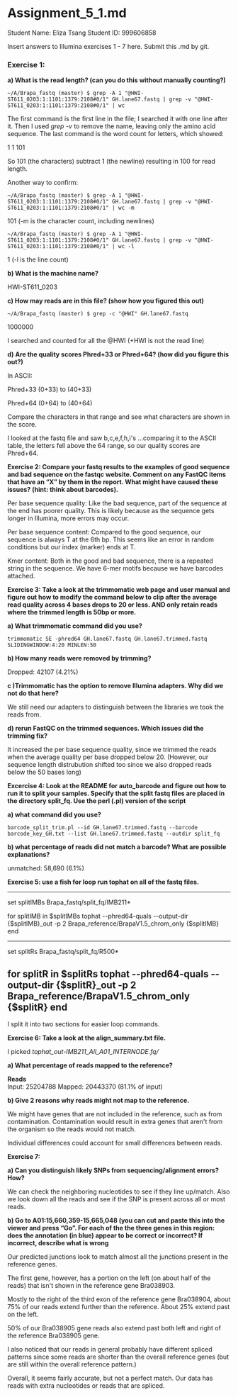 # Assignment_5_1.md

Student Name: Eliza Tsang
Student ID: 999606858

Insert answers to Illumina exercises 1 - 7 here.  Submit this .md by git.

### Exercise 1:

**a) What is the read length? (can you do this without manually counting?)**

```
~/A/Brapa_fastq (master) $ grep -A 1 "@HWI-ST611_0203:1:1101:1379:2108#0/1" GH.lane67.fastq | grep -v "@HWI-ST611_0203:1:1101:1379:2108#0/1" | wc 
```

The first command is the first line in the file; I searched it with one line after it. Then I used *grep -v* to remove the name, leaving only the amino acid sequence. The last command is the word count for letters, which showed: 

 1       1     101
 
 So 101 (the characters) subtract 1 (the newline) resulting in 100 for read length.
 
Another way to confirm:
```
~/A/Brapa_fastq (master) $ grep -A 1 "@HWI-ST611_0203:1:1101:1379:2108#0/1" GH.lane67.fastq | grep -v "@HWI-ST611_0203:1:1101:1379:2108#0/1" | wc -m
```
101 (-m is the character count, including newlines)
```
~/A/Brapa_fastq (master) $ grep -A 1 "@HWI-ST611_0203:1:1101:1379:2108#0/1" GH.lane67.fastq | grep -v "@HWI-ST611_0203:1:1101:1379:2108#0/1" | wc -l
```
1 (-l is the line count)

**b) What is the machine name?**

HWI-ST611_0203

**c) How may reads are in this file? (show how you figured this out)**
```
~/A/Brapa_fastq (master) $ grep -c "@HWI" GH.lane67.fastq 
```
1000000

I searched and counted for all the @HWI (+HWI is not the read line)

**d) Are the quality scores Phred+33 or Phred+64? (how did you figure this out?)**

In ASCII:

Phred+33 (0+33) to (40+33) 

Phred+64 (0+64) to (40+64) 

Compare the characters in that range and see what characters are shown in the score.


I looked at the fastq file and saw b,c,e,f,h,i's ...comparing it to the ASCII table, the letters fell above the 64 range, so our quality scores are Phred+64. 

**Exercise 2: Compare your fastq results to the examples of good sequence and bad sequence on the fastqc website. Comment on any FastQC items that have an “X” by them in the report. What might have caused these issues? (hint: think about barcodes).**

Per base sequence quality: Like the bad sequence, part of the sequence at the end has poorer quality. This is likely because as the sequence gets longer in Illumina, more errors may occur.

Per base sequence content: Compared to the good sequence, our sequence is always T at the 6th bp. This seems like an error in random conditions but our index (marker) ends at T.

Kmer content: Both in the good and bad sequence, there is a repeated string in the sequence. We have 6-mer motifs because we have barcodes attached. 

__Exercise 3: Take a look at the trimmomatic web page and user manual and figure out how to modify the command below to clip after the average read quality across 4 bases drops to 20 or less. AND only retain reads where the trimmed length is 50bp or more.__

**a) What trimmomatic command did you use?**

```
trimmomatic SE -phred64 GH.lane67.fastq GH.lane67.trimmed.fastq SLIDINGWINDOW:4:20 MINLEN:50
```

**b) How many reads were removed by trimming?**

Dropped: 42107 (4.21%)

**c )Trimmomatic has the option to remove Illumina adapters. Why did we not do that here?**

We still need our adapters to distinguish between the libraries we took the reads from.

**d) rerun FastQC on the trimmed sequences. Which issues did the trimming fix?**

It increased the per base sequence quality, since we trimmed the reads when the average quality per base dropped below 20.
(However, our sequence length distrubution shifted too since we also dropped reads below the 50 bases long)

**Excercise 4: Look at the README for auto_barcode and figure out how to run it to split your samples. Specify that the split fastq files are placed in the directory split_fq. Use the perl (.pl) version of the script**

**a) what command did you use?**

```
barcode_split_trim.pl --id GH.lane67.trimmed.fastq --barcode barcode_key_GH.txt --list GH.lane67.trimmed.fastq --outdir split_fq
```

**b) what percentage of reads did not match a barcode? What are possible explanations?**

unmatched:  58,690  (6.1%)

**Exercise 5: use a fish for loop run tophat on all of the fastq files.**

---------------
set splitIMBs Brapa_fastq/split_fq/IMB211*

for splitIMB in $splitIMBs
tophat --phred64-quals --output-dir {$splitIMB}_out -p 2 Brapa_reference/BrapaV1.5_chrom_only {$splitIMB}
end

----------------
set splitRs Brapa_fastq/split_fq/R500*

for splitR in $splitRs
tophat --phred64-quals --output-dir {$splitR}_out -p 2 Brapa_reference/BrapaV1.5_chrom_only {$splitR}
end
-----------------

I split it into two sections for easier loop commands.

**Exercise 6: Take a look at the align_summary.txt file.**

I picked *tophat_out-IMB211_All_A01_INTERNODE.fq/*

**a) What percentage of reads mapped to the reference?**

__Reads__  
Input: 25204788 
Mapped:  20443370 (81.1% of input)

**b) Give 2 reasons why reads might not map to the reference.**

We might have genes that are not included in the reference, such as from contamination. Contamination would result in extra genes that aren't from the organism so the reads would not match.

Individual differences could account for small differences between reads.

**Exercise 7:**

**a) Can you distinguish likely SNPs from sequencing/alignment errors? How?**

We can check the neighboring nucleotides to see if they line up/match. Also we look down all the reads and see if the SNP is present across all or most reads. 

**b) Go to A01:15,660,359-15,665,048 (you can cut and paste this into the viewer and press “Go”. For each of the the three genes in this region: does the annotation (in blue) appear to be correct or incorrect? If incorrect, describe what is wrong**

Our predicted junctions look to match almost all the junctions present in the reference genes. 

The first gene, however, has a portion on the left (on about half of the reads) that isn't shown in the reference gene Bra038903.

Mostly to the right of the third exon of the reference gene Bra038904, about 75% of our reads extend further than the reference. About 25% extend past on the left.

50% of our Bra038905 gene reads also extend past both left and right of the reference Bra038905 gene.

I also noticed that our reads in general probably have different spliced patterns since some reads are shorter than the overall reference genes (but are still within the overall reference pattern.)

Overall, it seems fairly accurate, but not a perfect match. Our data has reads with extra nucleotides or reads that are spliced.

